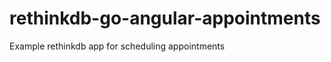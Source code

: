rethinkdb-go-angular-appointments
=================================

Example rethinkdb app for scheduling appointments
